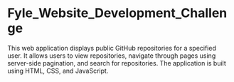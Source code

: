 # Fyle_Website_Development_Challenge
This web application displays public GitHub repositories for a specified user. It allows users to view repositories, navigate through pages using server-side pagination, and search for repositories. The application is built using HTML, CSS, and JavaScript.
